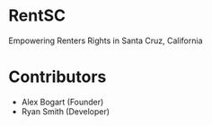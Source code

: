 # RentSC
Empowering Renters Rights in Santa Cruz, California


# Contributors
- Alex Bogart (Founder)
- Ryan Smith (Developer)